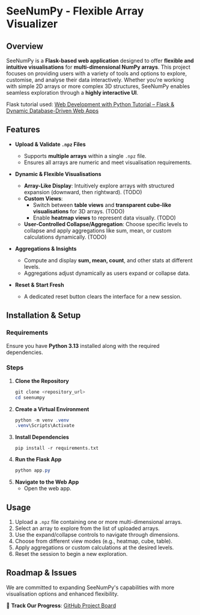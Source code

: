 # SeeNumPy - Flexible Array Visualizer  

## Overview  
SeeNumPy is a **Flask-based web application** designed to offer **flexible and intuitive visualisations** for **multi-dimensional NumPy arrays**. This project focuses on providing users with a variety of tools and options to explore, customise, and analyse their data interactively. Whether you're working with simple 2D arrays or more complex 3D structures, SeeNumPy enables seamless exploration through a **highly interactive UI**.

Flask tutorial used: [Web Development with Python Tutorial – Flask & Dynamic Database-Driven Web Apps](https://youtu.be/yBDHkveJUf4?si=UgpIEPk7U34Z6kGq)


## Features  

- **Upload & Validate `.npz` Files**  
  - Supports **multiple arrays** within a single `.npz` file.  
  - Ensures all arrays are numeric and meet visualisation requirements.  

- **Dynamic & Flexible Visualisations**  
  - **Array-Like Display**: Intuitively explore arrays with structured expansion (downward, then rightward). (TODO) 
  - **Custom Views**:  
    - Switch between **table views** and **transparent cube-like visualisations** for 3D arrays. (TODO)
    - Enable **heatmap views** to represent data visually. (TODO)
  - **User-Controlled Collapse/Aggregation**: Choose specific levels to collapse and apply aggregations like sum, mean, or custom calculations dynamically. (TODO) 

- **Aggregations & Insights**  
  - Compute and display **sum, mean, count**, and other stats at different levels.  
  - Aggregations adjust dynamically as users expand or collapse data.  

- **Reset & Start Fresh**  
  - A dedicated reset button clears the interface for a new session.  

## Installation & Setup  

### Requirements  
Ensure you have **Python 3.13** installed along with the required dependencies.  

### Steps  
1. **Clone the Repository**  
   ```powershell
   git clone <repository_url>
   cd seenumpy

2. **Create a Virtual Environment**
    ```powershell
    python -m venv .venv
    .venv\Scripts\Activate

3. **Install Dependencies**
    ```poweshell
    pip install -r requirements.txt

4. **Run the Flask App**
    ```powershell
    python app.py

5. **Navigate to the Web App**
    - Open the web app.

## Usage
1. Upload a `.npz` file containing one or more multi-dimensional arrays.
2. Select an array to explore from the list of uploaded arrays.
3. Use the expand/collapse controls to navigate through dimensions.
4. Choose from different view modes (e.g., heatmap, cube, table).
5. Apply aggregations or custom calculations at the desired levels.
6. Reset the session to begin a new exploration.


## Roadmap & Issues
We are committed to expanding SeeNumPy's capabilities with more visualisation options and enhanced flexibility.

📌 **Track Our Progress**: [GitHub Project Board](https://github.com/users/wayfinderza/projects/1/views/1)






